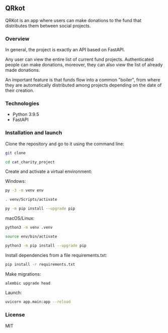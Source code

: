 ## QRkot

QRKot is an app where users can make donations to the fund that distributes them between social projects. 

### Overview

In general, the project is exactly an API based on FastAPI.

Any user can view the entire list of current fund projects. Authenticated people can make donations, moreover, they can also view the list of already made donations.

An important feature is that funds flow into a common "boiler", from where they are automatically distributed among projects depending on the date of their creation.

### Technologies

- Python 3.9.5
- FastAPI

### Installation and launch

Clone the repository and go to it using the command line:

```bash
git clone 
```

```bash
cd cat_charity_project
```

Create and activate a virtual environment:

Windows:

```bash
py -3 -m venv env
```

```bash
. venv/Scripts/activate 
```

```bash
py -m pip install --upgrade pip
```

macOS/Linux:

```bash
python3 -m venv .venv
```

```bash
source env/bin/activate
```

```bash
python3 -m pip install --upgrade pip
```

Install dependencies from a file requirements.txt:

```bash
pip install -r requirements.txt
```

Make migrations:

```bash
alembic upgrade head
```

Launch:

```bash
uvicorn app.main:app --reload
```

### License

MIT